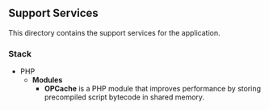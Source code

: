 ## Support Services

This directory contains the support services for the application.

### Stack

- PHP
  - **Modules**
    - **OPCache** is a PHP module that improves performance by storing precompiled script bytecode in shared memory.
